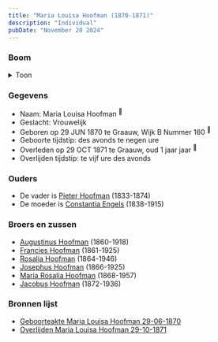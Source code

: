 ```yaml
---
title: "Maria Louisa Hoofman (1870-1871)"
description: "Individual"
pubDate: "November 20 2024"
---
```


### Boom
<details><summary>Toon</summary>

![test](https://www.plantuml.com/plantuml/svg/XP9FJm8n4CNl_HGJFQW7arrMN224ABZu9mh4e5VItHsXeTkIJbT23D_T0LOn8P5RCpFlpQ-llI4ldIyBBMYkp48wMK0gi_dKsTBaFQkj0--a8MwXyMAcSeHCkKpZxep5mg-Wm295HxiIUNHe_Mg1uezhfYKHV0a0w5gNenlFL3OtIDHk5rAPJWSYiHRY34RRLIHsYfEHGZQ41si_2cbEG18y1a4GHW2dITIlzxli-lMXKEThQBTIcQucgVLUOwi3JNYvVOMm4KLiO3mQHOH_fcbUQZsH9fzapXAbbe5O5eLmb_HO5r_1lPEoN39QnTEpXaCpNab8p1GrxP6k6AdVJQ8a-WVfSJ3U03NW_0Aw-CbPcUD08Go6xn0sm_e1Jxkrn3nNPifZjJeylGtO_ZhOKlMPAgZ3gLRJcL-XrdR9P6jH1NXvMKs82dzVg9HSsBHgiVXPzo8Tt_pPbehamQFKOlXzpUD9r9eLRHpytEfe4AmPzZO1nk4-2N639kTF_0q0)
</details>

### Gegevens
- Naam: Maria Louisa Hoofman <sup><a href="../s00042/" style="text-decoration:none" title="Geboorteakte Maria Louisa Hoofman 29-06-1870">:link:</a></sup>
- Geslacht: Vrouwelijk
- Geboren op 29 JUN 1870 te Graauw, Wijk B Nummer 160 <sup><a href="../s00042/" style="text-decoration:none" title="Geboorteakte Maria Louisa Hoofman 29-06-1870">:link:</a></sup>
- Geboorte tijdstip: des avonds te negen ure
- Overleden op 29 OCT 1871 te Graauw, oud 1 jaar jaar <sup><a href="../s00032/" style="text-decoration:none" title="Overlijden Maria Louisa Hoofman 29-10-1871">:link:</a></sup>
- Overlijden tijdstip: te vijf ure des avonds

### Ouders
- De vader is [Pieter Hoofman](../i00013/) (1833-1874)
- De moeder is [Constantia Engels](../i00014/) (1838-1915)

### Broers en zussen
- [Augustinus Hoofman](../i00007/) (1860-1918)
- [Francies Hoofman](../i00023/) (1861-1925)
- [Rosalia Hoofman](../i00024/) (1864-1946)
- [Josephus Hoofman](../i00025/) (1866-1925)
- [Maria Rosalia Hoofman](../i00026/) (1868-1957)
- [Jacobus Hoofman](../i00072/) (1872-1936)

### Bronnen lijst
- [Geboorteakte Maria Louisa Hoofman 29-06-1870](../s00042/)
- [Overlijden Maria Louisa Hoofman 29-10-1871](../s00032/)